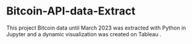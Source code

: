 # Bitcoin-API-data-Extract
This project Bitcoin data until March 2023 was extracted with Python in Jupyter and a dynamic visualization was created on Tableau .
